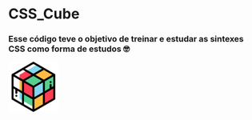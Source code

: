 # CSS_Cube

### Esse código teve o objetivo de treinar e estudar as sintexes CSS como forma de estudos 🤓
<img src="./cube.png" style="width:100px">
